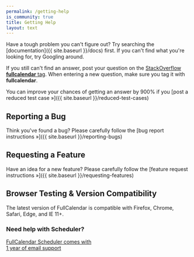 ```yaml
---
permalink: /getting-help
is_community: true
title: Getting Help
layout: text
---
```


<div class='sidebar-layout'>
<div class='sidebar-layout__main' markdown='1'>

Have a tough problem you can't figure out? Try searching the [documentation]({{ site.baseurl }}/docs) first. If you can't find what you're looking for, try Googling around.

If you still can't find an answer, post your question on the [StackOverflow **fullcalendar** tag](http://stackoverflow.com/questions/tagged/fullcalendar'). When entering a new question, make sure you tag it with **fullcalendar**.

You can improve your chances of getting an answer by 900% if you [post a reduced test case &raquo;]({{ site.baseurl }}/reduced-test-cases)

## Reporting a Bug

Think you've found a bug? Please carefully follow the [bug report instructions &raquo;]({{ site.baseurl }}/reporting-bugs)

## Requesting a Feature

Have an idea for a new feature? Please carefully follow the [feature request instructions &raquo;]({{ site.baseurl }}/requesting-features)

## Browser Testing & Version Compatibility

The latest version of FullCalendar is compatible with Firefox, Chrome, Safari, Edge, and IE 11+.

</div>
<div class='sidebar-layout__sidebar text-content' markdown='1'>

### Need help with Scheduler?

<a href='{{ site.baseurl }}/pricing'>
  FullCalendar Scheduler comes with<br />1 year of email support
</a>

</div>
</div>
